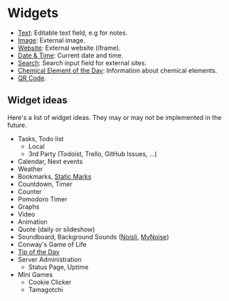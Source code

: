 # Widgets

- [Text](text.md): Editable text field, e.g for notes.
- [Image](image.md): External image.
- [Website](website.md): External website (iframe).
- [Date & Time](date-time.md): Current date and time.
- [Search](search.md): Search input field for external sites.
- [Chemical Element of the Day](totd-chemical-elements.md): Information about chemical elements.
- [QR Code](qr-code.md).

## Widget ideas

Here's a list of widget ideas. They may or may not be implemented in the future.

- Tasks, Todo list
  - Local
  - 3rd Party (Todoist, Trello, GitHub Issues, ...)
- Calendar, Next events
- Weather
- Bookmarks, [Static Marks](https://darekkay.com/static-marks/)
- Countdown, Timer
- Counter
- Pomodoro Timer
- Graphs
- Video
- Animation
- Quote (daily or slideshow)
- Soundboard, Background Sounds ([Noisli](https://www.noisli.com/), [MyNoise](https://mynoise.net/))
- Conway's Game of Life
- [Tip of the Day](https://tips.darekkay.com/)
- Server Administration
  - Status Page, Uptime
- Mini Games
  - Cookie Clicker
  - Tamagotchi
